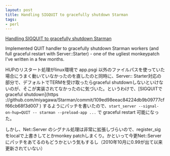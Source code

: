 ```yaml
---
layout: post
title: Handling SIGQUIT to gracefully shutdown Starman
tags:
- perl
---
```

[Handling SIGQUIT to gracefully shutdown
Starman](https://github.com/miyagawa/Starman/compare/quit-graceful-shutdown)

Implemented QUIT handler to gracefully shutdown Starman workers (and full
graceful restart with Server::Starter) - one of the ugliest monkeypatch I've
written in a few months.

HUPのリスタート処理がlinux環境で app.psgi 以外のファイルパスを使っていた場合にうまく動いていなかったのを直したのと同時に、Server::
Starter対応の部分で、デフォルトでTERMを受け取ったらgraceful
shutdownしないといけないのが、そこが実装されてなかったのに気づいた。というわけで、[SIGQUITでgraceful shutdown](https
://github.com/miyagawa/Starman/commit/109ed98eeac84224db9b09777cff66cb68f3d007
) するようにパッチを書いたので、`start_server --signal-on-hup=QUIT -- starman --preload-app
...` で graceful restart 可能になった。

しかし、Net::Server のシグナル処理は非常に拡張しづらいので、register_sig をlocalで上書きしてとかmonkey
patchしまくり。かといって今更Net::Serverにパッチをあてるのもどうかという気もするし（2010年10月に0.99が出て以来更新されていない）

